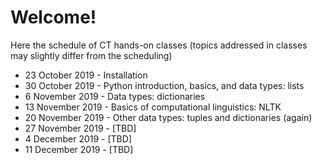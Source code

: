 # Welcome!

Here the schedule of CT hands-on classes (topics addressed in classes may slightly differ from the scheduling)

 * 23 October 2019 - Installation
 * 30 October 2019 - Python introduction, basics, and data types: lists
 * 6 November 2019 - Data types: dictionaries 
 * 13 November 2019 - Basics of computational linguistics: NLTK
 * 20 November 2019 - Other data types: tuples and dictionaries (again)
 * 27 November 2019 - [TBD]
 * 4 December 2019 - [TBD]
 * 11 December 2019 - [TBD]